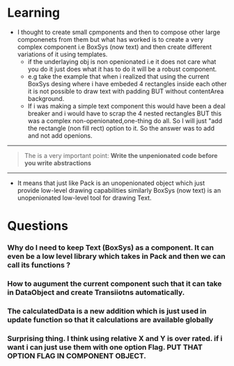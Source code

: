# Learning

- I thought to create small cpmponents and then to compose other large componenets from them but what has worked is to create a very complex component i.e BoxSys (now text) and then create different variations of it using templates.
    - if the underlaying obj is non openionated i.e it does not care what you do it just does what it has to do it will be a robust component.
    - e.g take the example that when i realized that using the current BoxSys desing where i have embeded 4 rectangles inside each other it is not possible to draw text with padding BUT without contentArea background.
    - If i was making a simple text component this would have been a deal breaker and i would have to scrap the 4 nested rectangles BUT this was a complex non-openionated,one-thing do all. So I will just "add the rectangle (non fill rect) option to it. So the answer was to add and not add openions.

---
> The is a very important point: **Write the unpenionated code before you write abstractions**
---

- It means that just like Pack is an unopenionated object which just provide low-level drawing capabilities similarly BoxSys (now text) is an unopenionated low-level tool for drawing Text.


# Questions
### Why do I need to keep Text (BoxSys) as a component. It can even be a low level library which takes in Pack and then we can call its functions ? 

### How to augument the current component such that it can take in DataObject and create Transiiotns automatically.

### The calculatedData is a new addition which is just used in update function so that it calculations are available globally

### Surprising thing. I think using relative X and Y is over rated. if i want i can just use them with one option Flag. PUT THAT OPTION FLAG IN COMPONENT OBJECT.

